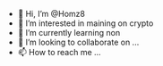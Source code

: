 - 👋 Hi, I’m @Homz8
- 👀 I’m interested in maining on crypto
- 🌱 I’m currently learning non
- 💞️ I’m looking to collaborate on ...
- 📫 How to reach me ...

<!---
Homz8/Homz8 is a ✨ special ✨ repository because its `README.md` (this file) appears on your GitHub profile.
You can click the Preview link to take a look at your changes.
--->
